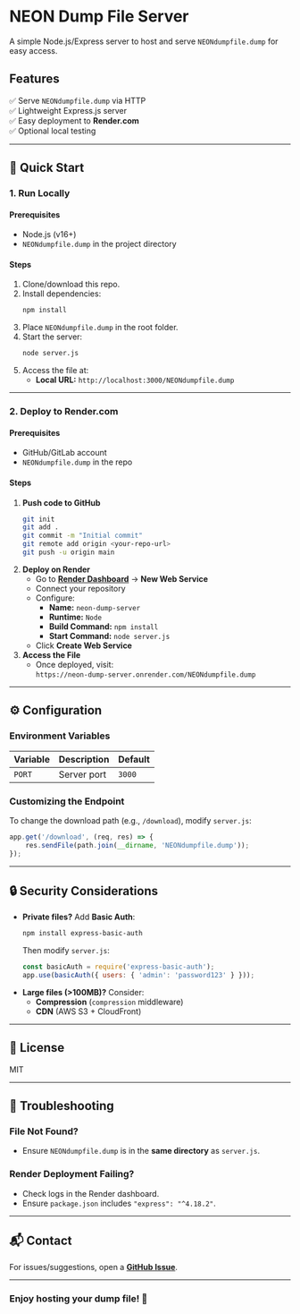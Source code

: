 # **NEON Dump File Server**  
A simple Node.js/Express server to host and serve `NEONdumpfile.dump` for easy access.  

## **Features**  
✅ Serve `NEONdumpfile.dump` via HTTP  
✅ Lightweight Express.js server  
✅ Easy deployment to **Render.com**  
✅ Optional local testing  

---

## **🚀 Quick Start**  

### **1. Run Locally**  
#### **Prerequisites**  
- Node.js (v16+)  
- `NEONdumpfile.dump` in the project directory  

#### **Steps**  
1. Clone/download this repo.  
2. Install dependencies:  
   ```sh
   npm install
   ```
3. Place `NEONdumpfile.dump` in the root folder.  
4. Start the server:  
   ```sh
   node server.js
   ```
5. Access the file at:  
   - **Local URL:** `http://localhost:3000/NEONdumpfile.dump`  

---

### **2. Deploy to Render.com**  
#### **Prerequisites**  
- GitHub/GitLab account  
- `NEONdumpfile.dump` in the repo  

#### **Steps**  
1. **Push code to GitHub**  
   ```sh
   git init
   git add .
   git commit -m "Initial commit"
   git remote add origin <your-repo-url>
   git push -u origin main
   ```
2. **Deploy on Render**  
   - Go to **[Render Dashboard](https://dashboard.render.com/)** → **New Web Service**  
   - Connect your repository  
   - Configure:  
     - **Name:** `neon-dump-server`  
     - **Runtime:** `Node`  
     - **Build Command:** `npm install`  
     - **Start Command:** `node server.js`  
   - Click **Create Web Service**  
3. **Access the File**  
   - Once deployed, visit:  
     `https://neon-dump-server.onrender.com/NEONdumpfile.dump`  

---

## **⚙️ Configuration**  
### **Environment Variables**  
| Variable | Description | Default |  
|----------|-------------|---------|  
| `PORT`   | Server port | `3000`  |  

### **Customizing the Endpoint**  
To change the download path (e.g., `/download`), modify `server.js`:  
```js
app.get('/download', (req, res) => {
    res.sendFile(path.join(__dirname, 'NEONdumpfile.dump'));
});
```

---

## **🔒 Security Considerations**  
- **Private files?** Add **Basic Auth**:  
  ```sh
  npm install express-basic-auth
  ```
  Then modify `server.js`:  
  ```js
  const basicAuth = require('express-basic-auth');
  app.use(basicAuth({ users: { 'admin': 'password123' } }));
  ```
- **Large files (>100MB)?** Consider:  
  - **Compression** (`compression` middleware)  
  - **CDN** (AWS S3 + CloudFront)  

---

## **📜 License**  
MIT  

---

## **📌 Troubleshooting**  
### **File Not Found?**  
- Ensure `NEONdumpfile.dump` is in the **same directory** as `server.js`.  

### **Render Deployment Failing?**  
- Check logs in the Render dashboard.  
- Ensure `package.json` includes `"express": "^4.18.2"`.  

---

## **📬 Contact**  
For issues/suggestions, open a **[GitHub Issue](https://github.com/your-repo/issues)**.  

---

### **Enjoy hosting your dump file! 🎉**